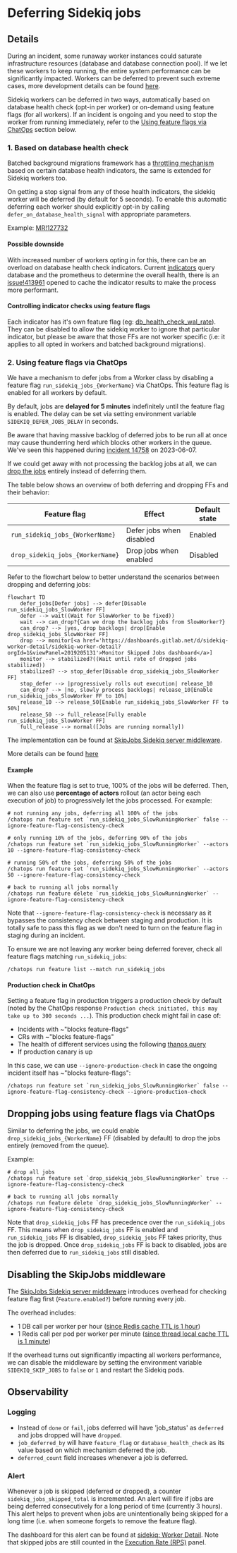 # Deferring Sidekiq jobs

## Details

During an incident, some runaway worker instances could saturate infrastructure resources (database and database connection pool).
If we let these workers to keep running, the entire system performance can be significantly impacted. Workers can be deferred to prevent such extreme cases, more development details can be found [here](https://docs.gitlab.com/ee/development/sidekiq/#deferring-sidekiq-workers).

Sidekiq workers can be deferred in two ways, automatically based on database health check (opt-in per worker) or on-demand using feature flags (for all workers). If an incident is ongoing and you need to stop the worker from running immediately, refer to the [Using feature flags via ChatOps](#2-using-feature-flags-via-chatops) section below.

### 1. Based on database health check

Batched background migrations framework has a [throttling mechanism](https://docs.gitlab.com/ee/development/database/batched_background_migrations.html#throttling-batched-migrations) based on certain database health indicators, the same is extended for Sidekiq workers too.

On getting a stop signal from any of those health indicators, the sidekiq worker will be deferred (by default for 5 seconds). To enable this automatic deferring each worker should explicitly opt-in by calling `defer_on_database_health_signal` with appropriate parameters.

Example: [MR!127732](https://gitlab.com/gitlab-org/gitlab/-/merge_requests/127732)

#### Possible downside

With increased number of workers opting in for this, there can be an overload on database health check indicators. Current [indicators](https://gitlab.com/gitlab-org/gitlab/-/tree/master/lib/gitlab/database/health_status/indicators) query database and the prometheus to determine the overall health, there is an [issue!413961](https://gitlab.com/gitlab-org/gitlab/-/issues/413961) opened to cache the indicator results to make the process more performant.

#### Controlling indicator checks using feature flags

Each indicator has it's own feature flag (eg: [db_health_check_wal_rate](https://gitlab.com/gitlab-org/gitlab/-/blob/master/lib/gitlab/database/health_status/indicators/wal_rate.rb#L11)). They can be disabled to allow the sidekiq worker to ignore that particular indicator, but please be aware that those FFs are not worker specific (i.e: it applies to all opted in workers and batched background migrations).

### 2. Using feature flags via ChatOps

We have a mechanism to defer jobs from a Worker class by disabling a feature flag `run_sidekiq_jobs_{WorkerName}` via ChatOps.
This feature flag is enabled for all workers by default.

By default, jobs are **delayed for 5 minutes** indefinitely until the feature flag is enabled. The delay can be set via
setting environment variable `SIDEKIQ_DEFER_JOBS_DELAY` in seconds.

Be aware that having massive backlog of deferred jobs to be run all at once may cause thunderring herd which blocks other workers in the queue.
We've seen this happened during [incident 14758](https://gitlab.com/gitlab-com/gl-infra/production/-/issues/14758#note_1426042281) on 2023-06-07.

If we could get away with not processing the backlog jobs at all, we can [drop the jobs](#dropping-jobs-using-feature-flags-via-chatops) entirely instead of deferring them.

The table below shows an overview of both deferring and dropping FFs and their behavior:

| Feature flag                     | Effect                   | Default state |
|----------------------------------|--------------------------|---------------|
| `run_sidekiq_jobs_{WorkerName}`  | Defer jobs when disabled | Enabled       |
| `drop_sidekiq_jobs_{WorkerName}` | Drop jobs when enabled   | Disabled      |

Refer to the flowchart below to better understand the scenarios between dropping and deferring jobs:

```mermaid
flowchart TD
    defer_jobs[Defer jobs] --> defer[Disable run_sidekiq_jobs_SlowWorker FF]
    defer --> wait((Wait for SlowWorker to be fixed))
    wait --> can_drop?{Can we drop the backlog jobs from SlowWorker?}
    can_drop? --> |yes, drop backlogs| drop[Enable drop_sidekiq_jobs_SlowWorker FF]
    drop --> monitor[<a href='https://dashboards.gitlab.net/d/sidekiq-worker-detail/sidekiq-worker-detail?orgId=1&viewPanel=2019205131'>Monitor Skipped Jobs dashboard</a>]
    monitor --> stabilized?((Wait until rate of dropped jobs stabilized))
    stabilized? --> stop_defer[Disable drop_sidekiq_jobs_SlowWorker FF]
    stop_defer --> |progressively rolls out execution| release_10
    can_drop? --> |no, slowly process backlogs| release_10[Enable run_sidekiq_jobs_SlowWorker FF to 10%]
    release_10 --> release_50[Enable run_sidekiq_jobs_SlowWorker FF to 50%]
    release_50 --> full_release[Fully enable run_sidekiq_jobs_SlowWorker FF]
    full_release --> normal([Jobs are running normally])
```

The implementation can be found at [SkipJobs Sidekiq server middleware](https://gitlab.com/gitlab-org/gitlab/-/blob/master/lib/gitlab/sidekiq_middleware/skip_jobs.rb).

More details can be found [here](https://docs.gitlab.com/ee/development/feature_flags/#deferring-sidekiq-jobs)

#### Example

When the feature flag is set to true, 100% of the jobs will be deferred. Then, we can also use **percentage of actors** rollout (an actor being each execution of job)
to progressively let the jobs processed. For example:

```shell
# not running any jobs, deferring all 100% of the jobs
/chatops run feature set `run_sidekiq_jobs_SlowRunningWorker` false --ignore-feature-flag-consistency-check

# only running 10% of the jobs, deferring 90% of the jobs
/chatops run feature set `run_sidekiq_jobs_SlowRunningWorker` --actors 10 --ignore-feature-flag-consistency-check

# running 50% of the jobs, deferring 50% of the jobs
/chatops run feature set `run_sidekiq_jobs_SlowRunningWorker` --actors 50 --ignore-feature-flag-consistency-check

# back to running all jobs normally
/chatops run feature delete `run_sidekiq_jobs_SlowRunningWorker` --ignore-feature-flag-consistency-check
```

Note that `--ignore-feature-flag-consistency-check` is necessary as it bypasses the consistency check between staging and production.
It is totally safe to pass this flag as we don't need to turn on the feature flag in staging during an incident.

To ensure we are not leaving any worker being deferred forever, check all feature flags matching `run_sidekiq_jobs`:

```shell
/chatops run feature list --match run_sidekiq_jobs
````

#### Production check in ChatOps

Setting a feature flag in production triggers a production check by default (noted by the ChatOps response `Production check initiated, this may take up to 300 seconds ...`).
This production check might fail in case of:

- Incidents with ~"blocks feature-flags"
- CRs with ~"blocks feature-flags"
- The health of different services using the following [thanos query](https://thanos-query.ops.gitlab.net/graph?g0.expr=gitlab_deployment_health%3Aservice%7Benv%3D%22gprd%22%7D&g0.tab=0&g0.range_input=6h)
- If production canary is up

In this case, we can use `--ignore-production-check` in case the ongoing incident itself has ~"blocks feature-flags":

```
/chatops run feature set `run_sidekiq_jobs_SlowRunningWorker` false --ignore-feature-flag-consistency-check --ignore-production-check
```

## Dropping jobs using feature flags via ChatOps

Similar to deferring the jobs, we could enable `drop_sidekiq_jobs_{WorkerName}` FF (disabled by default) to drop the jobs entirely (removed from the queue).

Example:

```shell
# drop all jobs
/chatops run feature set `drop_sidekiq_jobs_SlowRunningWorker` true --ignore-feature-flag-consistency-check

# back to running all jobs normally
/chatops run feature delete `drop_sidekiq_jobs_SlowRunningWorker` --ignore-feature-flag-consistency-check
```

Note that `drop_sidekiq_jobs` FF has precedence over the `run_sidekiq_jobs` FF. This means when `drop_sidekiq_jobs` FF is enabled and `run_sidekiq_jobs` FF is disabled,
`drop_sidekiq_jobs` FF takes priority, thus the job is dropped. Once `drop_sidekiq_jobs` FF is back to disabled, jobs are then deferred due to `run_sidekiq_jobs` still disabled.

## Disabling the SkipJobs middleware

The [SkipJobs Sidekiq server middleware](https://gitlab.com/gitlab-org/gitlab/-/blob/master/lib/gitlab/sidekiq_middleware/skip_jobs.rb)
introduces overhead for checking feature flag first (`Feature.enabled?`) before running every job.

The overhead includes:

- 1 DB call per worker per hour ([since Redis cache TTL is 1 hour](https://gitlab.com/gitlab-org/gitlab/-/blob/47c8eca764c926ecdf0897f7b992353bb231b7c1/lib/feature.rb#L303))
- 1 Redis call per pod per worker per minute ([since thread local cache TTL is 1 minute](https://gitlab.com/gitlab-org/gitlab/-/blob/47c8eca764c926ecdf0897f7b992353bb231b7c1/lib/feature.rb#L310-310))

If the overhead turns out significantly impacting all workers performance, we can disable the middleware
by setting the environment variable `SIDEKIQ_SKIP_JOBS` to `false` or `1` and restart the Sidekiq pods.

## Observability

### Logging

- Instead of `done` or `fail`, jobs deferred will have 'job_status' as `deferred` and jobs dropped will have `dropped`.
- `job_deferred_by` will have `feature_flag` or `database_health_check` as its value based on which mechanism deferred the job.
- `deferred_count` field increases whenever a job is deferred.

### Alert

Whenever a job is skipped (deferred or dropped), a counter `sidekiq_jobs_skipped_total` is incremented. An alert will fire
if jobs are being deferred consecutively for a long period of time (currently 3 hours). This alert helps to
prevent when jobs are unintentionally being skipped for a long time (i.e. when someone forgets to remove
the feature flag).

The dashboard for this alert can be found at [sidekiq: Worker Detail](https://dashboards.gitlab.net/d/sidekiq-worker-detail/sidekiq-worker-detail?orgId=1&viewPanel=2019205131).
Note that skipped jobs are still counted in the [Execution Rate (RPS)](https://dashboards.gitlab.net/d/sidekiq-worker-detail/sidekiq-worker-detail?orgId=1&viewPanel=3168042924)
panel.
